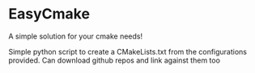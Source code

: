 # EasyCmake
A simple solution for your cmake needs!

Simple python script to create a CMakeLists.txt from the configurations provided.
Can download github repos and link against them too

